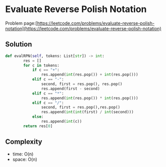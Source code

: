 # Evaluate Reverse Polish Notation

Problem page:[https://leetcode.com/problems/evaluate-reverse-polish-notation](https://leetcode.com/problems/evaluate-reverse-polish-notation)

## Solution

```python
def evalRPN(self, tokens: List[str]) -> int:
        res = []
        for c in tokens:
            if c == "+":
                res.append(int(res.pop()) + int(res.pop()))
            elif c == "-":
                second, first = res.pop(), res.pop()
                res.append(first - second)
            elif c == "*":
                res.append(int(res.pop()) * int(res.pop()))
            elif c == "/":
                second, first = res.pop(),res.pop()
                res.append(int(int(first) / int(second)))
            else:
                res.append(int(c))
        return res[0]
```

## Complexity

- time: O(n)
- space: O(n)
